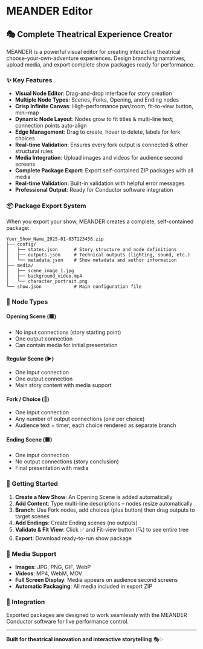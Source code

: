 # MEANDER Editor

## 🎭 Complete Theatrical Experience Creator

MEANDER is a powerful visual editor for creating interactive theatrical choose-your-own-adventure experiences. Design branching narratives, upload media, and export complete show packages ready for performance.

### ✨ Key Features

- **Visual Node Editor**: Drag-and-drop interface for story creation
- **Multiple Node Types**: Scenes, Forks, Opening, and Ending nodes
- **Crisp Infinite Canvas**: High-performance pan/zoom, fit-to-view button, mini-map
- **Dynamic Node Layout**: Nodes grow to fit titles & multi-line text; connection points auto-align
- **Edge Management**: Drag to create, hover to delete, labels for fork choices
- **Real-time Validation**: Ensures every fork output is connected & other structural rules
- **Media Integration**: Upload images and videos for audience second screens
- **Complete Package Export**: Export self-contained ZIP packages with all media
- **Real-time Validation**: Built-in validation with helpful error messages
- **Professional Output**: Ready for Conductor software integration

### 📦 Package Export System

When you export your show, MEANDER creates a complete, self-contained package:

```
Your_Show_Name_2025-01-03T123456.zip
├── config/
│   ├── states.json      # Story structure and node definitions
│   ├── outputs.json     # Technical outputs (lighting, sound, etc.)
│   └── metadata.json    # Show metadata and author information
├── media/
│   ├── scene_image_1.jpg
│   ├── background_video.mp4
│   └── character_portrait.png
└── show.json            # Main configuration file
```

### 🎯 Node Types

#### **Opening Scene** (🟦)
- No input connections (story starting point)
- One output connection
- Can contain media for initial presentation

#### **Regular Scene** (▶️)
- One input connection
- One output connection
- Main story content with media support

#### **Fork / Choice** (🔀)
- One input connection
- Any number of output connections (one per choice)
- Audience text + timer; each choice rendered as separate branch

#### **Ending Scene** (🟦)
- One input connection
- No output connections (story conclusion)
- Final presentation with media

### 🚀 Getting Started

1. **Create a New Show**: An Opening Scene is added automatically
2. **Add Content**: Type multi-line descriptions – nodes resize automatically
3. **Branch**: Use Fork nodes, add choices (plus button) then drag outputs to target scenes
4. **Add Endings**: Create Ending scenes (no outputs)
5. **Validate & Fit View**: Click ✅ and Fit-view button (🔍) to see entire tree
6. **Export**: Download ready-to-run show package

### 🎨 Media Support

- **Images**: JPG, PNG, GIF, WebP
- **Videos**: MP4, WebM, MOV
- **Full Screen Display**: Media appears on audience second screens
- **Automatic Packaging**: All media included in export ZIP

### 🔗 Integration

Exported packages are designed to work seamlessly with the MEANDER Conductor software for live performance control.

---

**Built for theatrical innovation and interactive storytelling** 🎭✨

